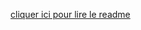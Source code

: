 [cliquer ici pour lire le readme](https://github.com/chinon123/carto.psn/blob/88c9872d3f1c9570741495b010ed0cfe0730f924/src/site/notes/PROGRAMME%20SOCIETE%20NUMERIQUE.md)
